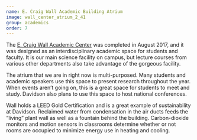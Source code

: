 ```yaml
---
name: E. Craig Wall Academic Building Atrium
image: wall_center_atrium_2_41
group: academics
order: 7
---
```


The [E. Craig Wall Academic Center](https://www.davidson.edu/about/facilities/academic-facilities/wall-academic-center)
was completed in August 2017, and it was designed as an interdisciplinary academic space for students and faculty. It 
is our main science facility on campus, but lecture courses from various other departments also take advantage of the 
gorgeous facility. 

The atrium that we are in right now is multi-purposed. Many students and academic speakers use this space to present 
research throughout the year. When events aren’t going on, this is a great space for students to meet and study. 
Davidson also plans to use this space to host national conferences.

Wall holds a LEED Gold Certification and is a great example of sustainability at Davidson. Reclaimed water from 
condensation in the air ducts feeds the “living” plant wall as well as a fountain behind the building. Carbon-dioxide 
monitors and motion sensors in classrooms determine whether or not rooms are occupied to minimize energy use in heating 
and cooling.





 


